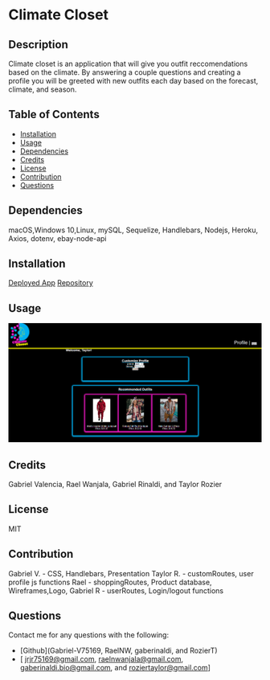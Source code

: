 # Climate Closet
## Description

  Climate closet is an application that will give you outfit reccomendations based on the climate. By answering a couple questions and creating a profile you will be greeted with new outfits each day based on the forecast, climate, and season.


## Table of Contents

  - [Installation](#installation)
  - [Usage](#usage)
  - [Dependencies](#dependencies)
  - [Credits](#credits)
  - [License](#license)
  - [Contribution](#contribution)
  - [Questions](#questions)
  
## Dependencies

  macOS,Windows 10,Linux, mySQL, Sequelize, Handlebars, Nodejs, Heroku, Axios, dotenv, ebay-node-api

    
## Installation
  [Deployed App](https://git.heroku.com/climatecloset-app.git)
  [Repository](https://github.com/Gabriel-V75169/Up-For-Debate)
    
## Usage
    
  ![Screenshot to deployed App](public/images/CC-screenshot.png)
    
## Credits
    
  Gabriel Valencia, Rael Wanjala, Gabriel Rinaldi, and  Taylor Rozier
    
## License
    
  MIT 
    
## Contribution
    
Gabriel V. - CSS, Handlebars, Presentation
Taylor R. - customRoutes, user profile js functions
Rael - shoppingRoutes, Product database, Wireframes,Logo, 
Gabriel R - userRoutes, Login/logout functions

    
## Questions

  Contact me for any questions with the following:
  - [Github](Gabriel-V75169, RaelNW, gaberinaldi, and  RozierT)
  - [ jrjr75169@gmail.com, raelnwanjala@gmail.com, gaberinaldi.bio@gmail.com, and  roziertaylor@gmail.com]
